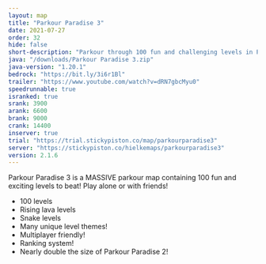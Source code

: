 ```yaml
---
layout: map
title: "Parkour Paradise 3"
date: 2021-07-27
order: 32
hide: false
short-description: "Parkour through 100 fun and challenging levels in Parkour Paradise 3!"
java: "/downloads/Parkour Paradise 3.zip"
java-version: "1.20.1"
bedrock: "https://bit.ly/3i6r1Bl"
trailer: "https://www.youtube.com/watch?v=dRN7gbcMyu0"
speedrunnable: true
isranked: true
srank: 3900
arank: 6600
brank: 9000
crank: 14400
inserver: true
trial: "https://trial.stickypiston.co/map/parkourparadise3"
server: "https://stickypiston.co/hielkemaps/parkourparadise3"
version: 2.1.6
---
```


Parkour Paradise 3 is a MASSIVE parkour map containing 100 fun and exciting levels to beat! Play alone or with friends!

- 100 levels
- Rising lava levels
- Snake levels
- Many unique level themes!
- Multiplayer friendly!
- Ranking system!
- Nearly double the size of Parkour Paradise 2!

